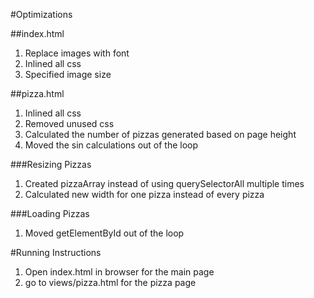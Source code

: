 
#Optimizations

##index.html

1. Replace images with font
2. Inlined all css
3. Specified image size

##pizza.html

1. Inlined all css
2. Removed unused css
3. Calculated the number of pizzas generated based on page height
4. Moved the sin calculations out of the loop

###Resizing Pizzas
1. Created pizzaArray instead of using querySelectorAll multiple times
2. Calculated new width for one pizza instead of every pizza

###Loading Pizzas
1. Moved getElementById out of the loop

#Running Instructions
1. Open index.html in browser for the main page
2. go to views/pizza.html for the pizza page